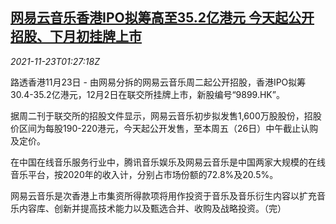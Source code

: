 <!--1637631063000-->
[网易云音乐香港IPO拟筹高至35.2亿港元 今天起公开招股、下月初挂牌上市](https://cn.reuters.com/article/netease-cloud-music-ipo-1123-tues-idCNKBS2I8036)
------

<div><i>2021-11-23T01:27:18Z</i></div><p>路透香港11月23日 - 由网易分拆的网易云音乐周二起公开招股，香港IPO拟筹30.4-35.2亿港元，12月2日在联交所挂牌上市，新股编号“9899.HK”。</p><p>据周二刊于联交所的招股文件显示，网易云音乐初步拟发售1,600万股股份，招股价区间为每股190-220港元，今天起公开发售，至本周五（26日）中午截止认购及定价。</p><p>在中国在线音乐服务行业中，腾讯音乐娱乐及网易云音乐是中国两家大规模的在线音乐平台，按2020年的收入计，分别占市场份额的72.8%及20.5%。</p><p>网易云音乐是次香港上市集资所得款项将用作投资于音乐及音乐衍生内容以扩充音乐内容库、创新并提高技术能力以及甄选合并、收购及战略投资。（完）</p>
